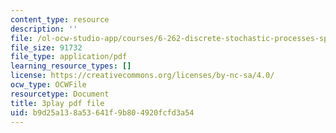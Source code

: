 ```yaml
---
content_type: resource
description: ''
file: /ol-ocw-studio-app/courses/6-262-discrete-stochastic-processes-spring-2011/b9d25a138a53641f9b804920fcfd3a54_QWHtRR1jMEQ.pdf
file_size: 91732
file_type: application/pdf
learning_resource_types: []
license: https://creativecommons.org/licenses/by-nc-sa/4.0/
ocw_type: OCWFile
resourcetype: Document
title: 3play pdf file
uid: b9d25a13-8a53-641f-9b80-4920fcfd3a54
---
```

